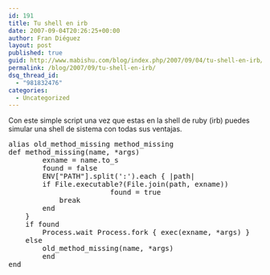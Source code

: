```yaml
---
id: 191
title: Tu shell en irb
date: 2007-09-04T20:26:25+00:00
author: Fran Diéguez
layout: post
published: true
guid: http://www.mabishu.com/blog/index.php/2007/09/04/tu-shell-en-irb/
permalink: /blog/2007/09/tu-shell-en-irb/
dsq_thread_id:
  - "981832476"
categories:
  - Uncategorized
---
```

Con este simple script una vez que estas en la shell de ruby (irb) puedes simular una shell de sistema con todas sus ventajas.
<pre lang="actionscript">alias old_method_missing method_missing
def method_missing(name, *args)
        exname = name.to_s
        found = false
        ENV["PATH"].split(':').each { |path|
		if File.executable?(File.join(path, exname))
                        found = true
			break
		end
	}
	if found
		Process.wait Process.fork { exec(exname, *args) }
	else
		old_method_missing(name, *args)
        end
end</pre>
